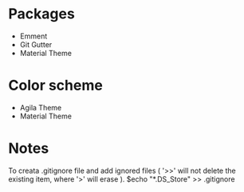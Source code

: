# Packages
* Emment
* Git Gutter
* Material Theme

# Color scheme
* Agila Theme
* Material Theme

# Notes
To creata .gitignore file and add ignored files ( '>>' will not delete the existing item, where '>' will erase ).
$echo "*.DS_Store" >> .gitignore 

